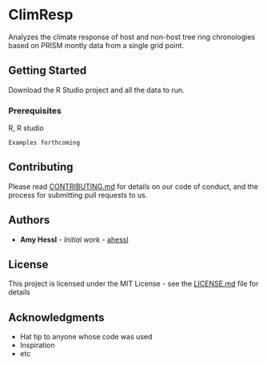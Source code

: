 # ClimResp

Analyzes the climate response of host and non-host tree ring chronologies based on PRISM montly data from a single grid point.

## Getting Started

Download the R Studio project and all the data to run.

### Prerequisites

R, R studio

```
Examples forthcoming
```



## Contributing

Please read [CONTRIBUTING.md](https://gist.github.com/PurpleBooth/b24679402957c63ec426) for details on our code of conduct, and the process for submitting pull requests to us.


## Authors

* **Amy Hessl** - *Initial work* - [ahessl](https://github.com/ahessl)


## License

This project is licensed under the MIT License - see the [LICENSE.md](LICENSE.md) file for details

## Acknowledgments

* Hat tip to anyone whose code was used
* Inspiration
* etc
